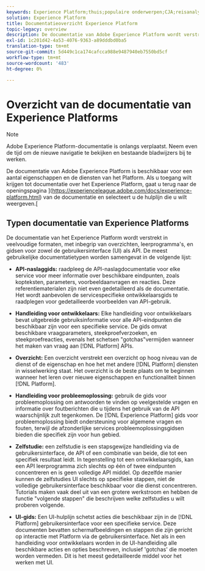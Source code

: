 ```yaml
---
keywords: Experience Platform;thuis;populaire onderwerpen;CJA;reisanalyse;de analyse van de klantenreis;campagneorchestratie;orchestratie;klantenreis;reis;reis orchestratie;vermogen;werkschema
solution: Experience Platform
title: Documentatieoverzicht Experience Platform
topic-legacy: overview
description: De documentatie van Adobe Experience Platform wordt verstrekt in veelvoudige formaten, met inbegrip van overzichten, leerprogramma's, en gidsen voor zowel de gebruikersinterface als API. Hier is een korte beschrijving van de gemeenschappelijkste documentatietypen die voor de diensten van het Experience Platform beschikbaar zijn.
exl-id: 1c201d42-4a53-4076-9363-a89dddbd0ba5
translation-type: tm+mt
source-git-commit: 5d449c1ca174cafcca988e9487940eb7550bd5cf
workflow-type: tm+mt
source-wordcount: '483'
ht-degree: 0%

---
```


# Overzicht van de documentatie van Experience Platforms

>[!NOTE]
>
>Adobe Experience Platform-documentatie is onlangs verplaatst. Neem even de tijd om de nieuwe navigatie te bekijken en bestaande bladwijzers bij te werken.

De documentatie van Adobe Experience Platform is beschikbaar voor een aantal eigenschappen en de diensten van het Platform. Als u toegang wilt krijgen tot documentatie over het Experience Platform, gaat u terug naar de openingspagina ](https://experienceleague.adobe.com/docs/experience-platform.html) van de documentatie en selecteert u de hulplijn die u wilt weergeven.[

## Typen documentatie van Experience Platforms

De documentatie van het Experience Platform wordt verstrekt in veelvoudige formaten, met inbegrip van overzichten, leerprogramma&#39;s, en gidsen voor zowel de gebruikersinterface (UI) als API. De meest gebruikelijke documentatietypen worden samengevat in de volgende lijst:

* **API-naslaggids:** raadpleeg de API-naslagdocumentatie voor elke service voor meer informatie over beschikbare eindpunten, zoals kopteksten, parameters, voorbeeldaanvragen en reacties. Deze referentiematerialen zijn niet even gedetailleerd als de documentatie. Het wordt aanbevolen de servicespecifieke ontwikkelaarsgids te raadplegen voor gedetailleerde voorbeelden van API-gebruik.

* **Handleiding voor ontwikkelaars:** Elke handleiding voor ontwikkelaars bevat uitgebreide gebruiksinformatie voor alle API-eindpunten die beschikbaar zijn voor een specifieke service. De gids omvat beschikbare vraagparameters, steekproefverzoeken, en steekproefreacties, evenals het schetsen &quot;gotchas&quot;vermijden wanneer het maken van vraag aan [!DNL Platform] APIs.

* **Overzicht:** Een overzicht verstrekt een overzicht op hoog niveau van de dienst of de eigenschap en hoe het met andere  [!DNL Platform] diensten in wisselwerking staat. Het overzicht is de beste plaats om te beginnen wanneer het leren over nieuwe eigenschappen en functionaliteit binnen [!DNL Platform].

* **Handleiding voor probleemoplossing:** gebruik de gids voor probleemoplossing om antwoorden te vinden op veelgestelde vragen en informatie over foutberichten die u tijdens het gebruik van de API waarschijnlijk zult tegenkomen. De [!DNL Experience Platform] gids voor probleemoplossing biedt ondersteuning voor algemene vragen en fouten, terwijl de afzonderlijke services probleemoplossingsgidsen bieden die specifiek zijn voor hun gebied.

* **Zelfstudie:** een zelfstudie is een stapsgewijze handleiding via de gebruikersinterface, de API of een combinatie van beide, die tot een specifiek resultaat leidt. In tegenstelling tot een ontwikkelaarsgids, kan een API leerprogramma zich slechts op één of twee eindpunten concentreren en is geen volledige API middel. Op dezelfde manier kunnen de zelfstudies UI slechts op specifieke stappen, niet de volledige gebruikersinterface beschikbaar voor die dienst concentreren. Tutorials maken vaak deel uit van een grotere werkstroom en hebben de functie &quot;volgende stappen&quot; die beschrijven welke zelfstudies u wilt proberen volgende.

* **UI-gids:** Een UI-hulplijn schetst acties die beschikbaar zijn in de  [!DNL Platform] gebruikersinterface voor een specifieke service. Deze documenten bevatten schermafbeeldingen en stappen die zijn gericht op interactie met Platform via de gebruikersinterface. Net als in een handleiding voor ontwikkelaars worden in de UI-handleiding alle beschikbare acties en opties beschreven, inclusief &#39;gotchas&#39; die moeten worden vermeden. Dit is het meest gedetailleerde middel voor het werken met UI.
